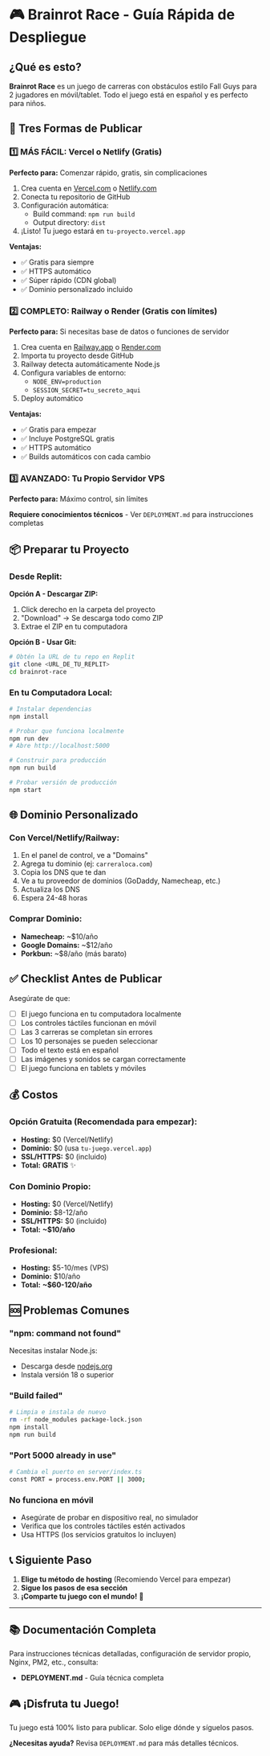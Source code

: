 # 🎮 Brainrot Race - Guía Rápida de Despliegue

## ¿Qué es esto?

**Brainrot Race** es un juego de carreras con obstáculos estilo Fall Guys para 2 jugadores en móvil/tablet. 
Todo el juego está en español y es perfecto para niños.

## 🚀 Tres Formas de Publicar

### 1️⃣ MÁS FÁCIL: Vercel o Netlify (Gratis)

**Perfecto para:** Comenzar rápido, gratis, sin complicaciones

1. Crea cuenta en [Vercel.com](https://vercel.com) o [Netlify.com](https://netlify.com)
2. Conecta tu repositorio de GitHub
3. Configuración automática:
   - Build command: `npm run build`
   - Output directory: `dist`
4. ¡Listo! Tu juego estará en `tu-proyecto.vercel.app`

**Ventajas:** 
- ✅ Gratis para siempre
- ✅ HTTPS automático
- ✅ Súper rápido (CDN global)
- ✅ Dominio personalizado incluido

### 2️⃣ COMPLETO: Railway o Render (Gratis con límites)

**Perfecto para:** Si necesitas base de datos o funciones de servidor

1. Crea cuenta en [Railway.app](https://railway.app) o [Render.com](https://render.com)
2. Importa tu proyecto desde GitHub
3. Railway detecta automáticamente Node.js
4. Configura variables de entorno:
   - `NODE_ENV=production`
   - `SESSION_SECRET=tu_secreto_aqui`
5. Deploy automático

**Ventajas:**
- ✅ Gratis para empezar
- ✅ Incluye PostgreSQL gratis
- ✅ HTTPS automático
- ✅ Builds automáticos con cada cambio

### 3️⃣ AVANZADO: Tu Propio Servidor VPS

**Perfecto para:** Máximo control, sin límites

**Requiere conocimientos técnicos** - Ver `DEPLOYMENT.md` para instrucciones completas

## 📦 Preparar tu Proyecto

### Desde Replit:

**Opción A - Descargar ZIP:**
1. Click derecho en la carpeta del proyecto
2. "Download" → Se descarga todo como ZIP
3. Extrae el ZIP en tu computadora

**Opción B - Usar Git:**
```bash
# Obtén la URL de tu repo en Replit
git clone <URL_DE_TU_REPLIT>
cd brainrot-race
```

### En tu Computadora Local:

```bash
# Instalar dependencias
npm install

# Probar que funciona localmente
npm run dev
# Abre http://localhost:5000

# Construir para producción
npm run build

# Probar versión de producción
npm start
```

## 🌐 Dominio Personalizado

### Con Vercel/Netlify/Railway:
1. En el panel de control, ve a "Domains"
2. Agrega tu dominio (ej: `carreraloca.com`)
3. Copia los DNS que te dan
4. Ve a tu proveedor de dominios (GoDaddy, Namecheap, etc.)
5. Actualiza los DNS
6. Espera 24-48 horas

### Comprar Dominio:
- **Namecheap:** ~$10/año
- **Google Domains:** ~$12/año
- **Porkbun:** ~$8/año (más barato)

## ✅ Checklist Antes de Publicar

Asegúrate de que:

- [ ] El juego funciona en tu computadora localmente
- [ ] Los controles táctiles funcionan en móvil
- [ ] Las 3 carreras se completan sin errores
- [ ] Los 10 personajes se pueden seleccionar
- [ ] Todo el texto está en español
- [ ] Las imágenes y sonidos se cargan correctamente
- [ ] El juego funciona en tablets y móviles

## 💰 Costos

### Opción Gratuita (Recomendada para empezar):
- **Hosting:** $0 (Vercel/Netlify)
- **Dominio:** $0 (usa `tu-juego.vercel.app`)
- **SSL/HTTPS:** $0 (incluido)
- **Total:** **GRATIS** ✨

### Con Dominio Propio:
- **Hosting:** $0 (Vercel/Netlify)
- **Dominio:** $8-12/año
- **SSL/HTTPS:** $0 (incluido)
- **Total:** **~$10/año**

### Profesional:
- **Hosting:** $5-10/mes (VPS)
- **Dominio:** $10/año
- **Total:** **~$60-120/año**

## 🆘 Problemas Comunes

### "npm: command not found"
Necesitas instalar Node.js:
- Descarga desde [nodejs.org](https://nodejs.org)
- Instala versión 18 o superior

### "Build failed"
```bash
# Limpia e instala de nuevo
rm -rf node_modules package-lock.json
npm install
npm run build
```

### "Port 5000 already in use"
```bash
# Cambia el puerto en server/index.ts
const PORT = process.env.PORT || 3000;
```

### No funciona en móvil
- Asegúrate de probar en dispositivo real, no simulador
- Verifica que los controles táctiles estén activados
- Usa HTTPS (los servicios gratuitos lo incluyen)

## 📞 Siguiente Paso

1. **Elige tu método de hosting** (Recomiendo Vercel para empezar)
2. **Sigue los pasos de esa sección**
3. **¡Comparte tu juego con el mundo!** 🎉

---

## 📚 Documentación Completa

Para instrucciones técnicas detalladas, configuración de servidor propio, Nginx, PM2, etc., consulta:
- **DEPLOYMENT.md** - Guía técnica completa

## 🎮 ¡Disfruta tu Juego!

Tu juego está 100% listo para publicar. Solo elige dónde y síguelos pasos.

**¿Necesitas ayuda?** Revisa `DEPLOYMENT.md` para más detalles técnicos.
